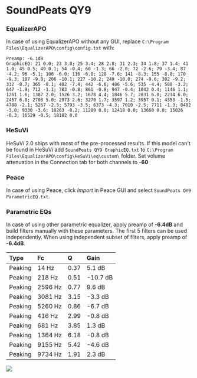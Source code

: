 # SoundPeats QY9

### EqualizerAPO
In case of using EqualizerAPO without any GUI, replace `C:\Program Files\EqualizerAPO\config\config.txt`
with:
```
Preamp: -6.1dB
GraphicEQ: 21 0.0; 23 3.8; 25 3.4; 28 2.8; 31 2.3; 34 1.8; 37 1.4; 41 1.0; 45 0.5; 49 0.1; 54 -0.4; 60 -1.3; 66 -2.0; 72 -2.6; 79 -3.4; 87 -4.2; 96 -5.1; 106 -6.0; 116 -6.8; 128 -7.6; 141 -8.3; 155 -8.8; 170 -9.3; 187 -9.8; 206 -10.1; 227 -10.2; 249 -10.0; 274 -9.6; 302 -9.2; 332 -8.7; 365 -8.1; 402 -7.4; 442 -6.6; 486 -5.6; 535 -4.4; 588 -3.2; 647 -1.9; 712 -1.1; 783 -0.8; 861 -0.8; 947 -0.4; 1042 0.4; 1146 1.1; 1261 1.6; 1387 2.0; 1526 3.2; 1678 4.4; 1846 5.7; 2031 6.0; 2234 6.0; 2457 6.0; 2703 5.0; 2973 2.6; 3270 1.7; 3597 1.2; 3957 0.1; 4353 -1.5; 4788 -2.1; 5267 -2.5; 5793 -3.5; 6373 -4.3; 7010 -2.5; 7711 -1.3; 8482 -3.0; 9330 -3.6; 10263 -0.2; 11289 0.0; 12418 0.0; 13660 0.0; 15026 -0.3; 16529 -0.5; 18182 0.0
```

### HeSuVi
HeSuVi 2.0 ships with most of the pre-processed results. If this model can't be found in HeSuVi add
`SoundPeats QY9 GraphicEQ.txt` to `C:\Program Files\EqualizerAPO\config\HeSuVi\eq\custom\` folder.
Set volume attenuation in the Connection tab for both channels to **-60**

### Peace
In case of using Peace, click *Import* in Peace GUI and select `SoundPeats QY9 ParametricEQ.txt`.

### Parametric EQs
In case of using other parametric equalizer, apply preamp of **-6.4dB** and build filters manually
with these parameters. The first 5 filters can be used independently.
When using independent subset of filters, apply preamp of **-6.4dB**.

| Type    | Fc      |    Q | Gain     |
|:--------|:--------|:-----|:---------|
| Peaking | 14 Hz   | 0.37 | 5.1 dB   |
| Peaking | 218 Hz  | 0.51 | -10.7 dB |
| Peaking | 2596 Hz | 0.77 | 9.6 dB   |
| Peaking | 3081 Hz | 3.15 | -3.3 dB  |
| Peaking | 5260 Hz | 0.86 | -6.7 dB  |
| Peaking | 416 Hz  | 2.99 | -0.8 dB  |
| Peaking | 681 Hz  | 3.85 | 1.3 dB   |
| Peaking | 1364 Hz | 6.18 | -0.8 dB  |
| Peaking | 9155 Hz | 5.42 | -4.6 dB  |
| Peaking | 9734 Hz | 1.91 | 2.3 dB   |

![](https://raw.githubusercontent.com/jaakkopasanen/AutoEq/master/results/rtings/rtings/SoundPeats%20QY9/SoundPeats%20QY9.png)
